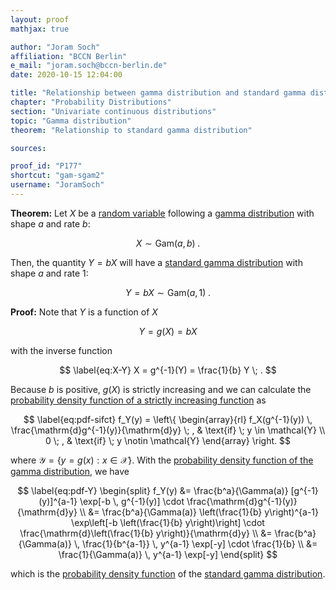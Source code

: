 ```yaml
---
layout: proof
mathjax: true

author: "Joram Soch"
affiliation: "BCCN Berlin"
e_mail: "joram.soch@bccn-berlin.de"
date: 2020-10-15 12:04:00

title: "Relationship between gamma distribution and standard gamma distribution"
chapter: "Probability Distributions"
section: "Univariate continuous distributions"
topic: "Gamma distribution"
theorem: "Relationship to standard gamma distribution"

sources:

proof_id: "P177"
shortcut: "gam-sgam2"
username: "JoramSoch"
---
```



**Theorem:** Let $X$ be a [random variable](/D/rvar) following a [gamma distribution](/D/gam) with shape $a$ and rate $b$:

$$ \label{eq:X-gam}
X \sim \mathrm{Gam}(a,b) \; .
$$

Then, the quantity $Y = b X$ will have a [standard gamma distribution](/D/sgam) with shape $a$ and rate $1$:

$$ \label{eq:Y-snorm}
Y = b X \sim \mathrm{Gam}(a,1) \; .
$$


**Proof:** Note that $Y$ is a function of $X$

$$ \label{eq:Y-X}
Y = g(X) = b X
$$

with the inverse function

$$ \label{eq:X-Y}
X = g^{-1}(Y) = \frac{1}{b} Y \; .
$$

Because $b$ is positive, $g(X)$ is strictly increasing and we can calculate the [probability density function of a strictly increasing function](/P/pdf-sifct) as

$$ \label{eq:pdf-sifct}
f_Y(y) = \left\{
\begin{array}{rl}
f_X(g^{-1}(y)) \, \frac{\mathrm{d}g^{-1}(y)}{\mathrm{d}y} \; , & \text{if} \; y \in \mathcal{Y} \\
0 \; , & \text{if} \; y \notin \mathcal{Y}
\end{array}
\right.
$$

where $\mathcal{Y} = \left\lbrace y = g(x): x \in \mathcal{X} \right\rbrace$. With the [probability density function of the gamma distribution](/P/gam-pdf), we have

$$ \label{eq:pdf-Y}
\begin{split}
f_Y(y) &= \frac{b^a}{\Gamma(a)} [g^{-1}(y)]^{a-1} \exp[-b \, g^{-1}(y)] \cdot \frac{\mathrm{d}g^{-1}(y)}{\mathrm{d}y} \\
&= \frac{b^a}{\Gamma(a)} \left(\frac{1}{b} y\right)^{a-1} \exp\left[-b \left(\frac{1}{b} y\right)\right] \cdot \frac{\mathrm{d}\left(\frac{1}{b} y\right)}{\mathrm{d}y} \\
&= \frac{b^a}{\Gamma(a)} \, \frac{1}{b^{a-1}} \, y^{a-1} \exp[-y] \cdot \frac{1}{b} \\
&= \frac{1}{\Gamma(a)} \, y^{a-1} \exp[-y]
\end{split}
$$

which is the [probability density function](/D/pdf) of the [standard gamma distribution](/D/sgam).